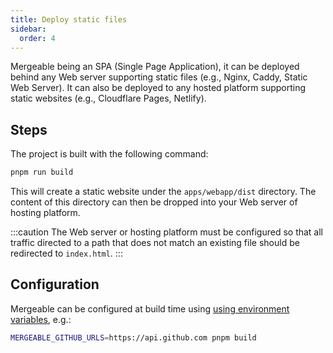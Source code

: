 ```yaml
---
title: Deploy static files
sidebar:
  order: 4
---
```


Mergeable being an SPA (Single Page Application), it can be deployed behind any Web server supporting static files (e.g., Nginx, Caddy, Static Web Server).
It can also be deployed to any hosted platform supporting static websites (e.g., Cloudflare Pages, Netlify).

## Steps

The project is built with the following command:

```bash
pnpm run build
```

This will create a static website under the `apps/webapp/dist` directory.
The content of this directory can then be dropped into your Web server of hosting platform.

:::caution
The Web server or hosting platform must be configured so that all traffic directed to a path that does not match an existing file should be redirected to `index.html`.
:::

## Configuration

Mergeable can be configured at build time using [using environment variables](../environment-variables/), e.g.:

```bash
MERGEABLE_GITHUB_URLS=https://api.github.com pnpm build
```
